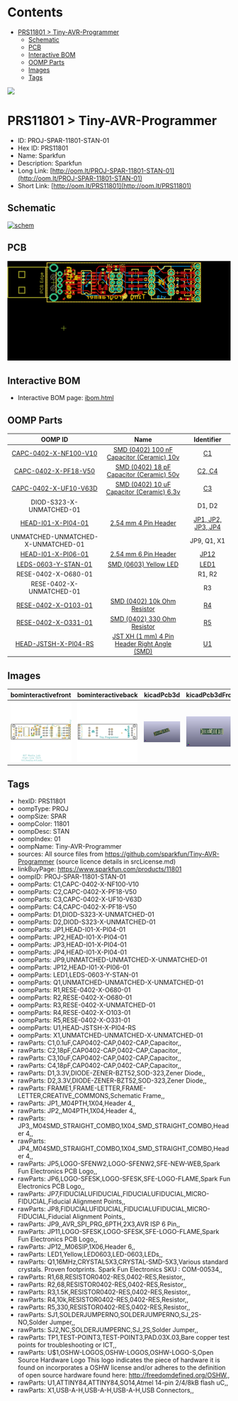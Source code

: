 



Contents
========

* [PRS11801 > Tiny-AVR-Programmer](#prs11801--tiny-avr-programmer)
	* [Schematic](#schematic)
	* [PCB](#pcb)
	* [Interactive BOM](#interactive-bom)
	* [OOMP Parts](#oomp-parts)
	* [Images](#images)
	* [Tags](#tags)
  
![][im]
# PRS11801 > Tiny-AVR-Programmer

- ID: PROJ-SPAR-11801-STAN-01
- Hex ID: PRS11801
- Name: Sparkfun
- Description: Sparkfun
- Long Link: [http://oom.lt/PROJ-SPAR-11801-STAN-01](http://oom.lt/PROJ-SPAR-11801-STAN-01)
- Short Link: [http://oom.lt/PRS11801](http://oom.lt/PRS11801)

## Schematic
  
[![schem](eagleSchemImage.png)](eagleSchemImage.png)
## PCB
  
[![pcb](eagleImage.png)](eagleImage.png)
## Interactive BOM

- Interactive BOM page: [ibom.html](https://htmlpreview.github.io/?https://github.com/oomlout/oomlout_OOMP_projects/blob/main/PROJ-SPAR-11801-STAN-01/kicad/bom/ibom.html)

## OOMP Parts
  

|OOMP ID|Name|Identifier|
| :---: | :---: | :---: |
|[CAPC-0402-X-NF100-V10](https://github.com/oomlout/oomlout_OOMP_parts/tree/main/CAPC-0402-X-NF100-V10/)|[SMD (0402) 100 nF Capacitor (Ceramic) 10v](https://github.com/oomlout/oomlout_OOMP_parts/tree/main/CAPC-0402-X-NF100-V10/)|[C1](https://github.com/oomlout/oomlout_OOMP_parts/tree/main/CAPC-0402-X-NF100-V10/)|
|[CAPC-0402-X-PF18-V50](https://github.com/oomlout/oomlout_OOMP_parts/tree/main/CAPC-0402-X-PF18-V50/)|[SMD (0402) 18 pF Capacitor (Ceramic) 50v](https://github.com/oomlout/oomlout_OOMP_parts/tree/main/CAPC-0402-X-PF18-V50/)|[C2, C4](https://github.com/oomlout/oomlout_OOMP_parts/tree/main/CAPC-0402-X-PF18-V50/)|
|[CAPC-0402-X-UF10-V63D](https://github.com/oomlout/oomlout_OOMP_parts/tree/main/CAPC-0402-X-UF10-V63D/)|[SMD (0402) 10 uF Capacitor (Ceramic) 6.3v](https://github.com/oomlout/oomlout_OOMP_parts/tree/main/CAPC-0402-X-UF10-V63D/)|[C3](https://github.com/oomlout/oomlout_OOMP_parts/tree/main/CAPC-0402-X-UF10-V63D/)|
|DIOD-S323-X-UNMATCHED-01||D1, D2|
|[HEAD-I01-X-PI04-01](https://github.com/oomlout/oomlout_OOMP_parts/tree/main/HEAD-I01-X-PI04-01/)|[2.54 mm 4 Pin Header](https://github.com/oomlout/oomlout_OOMP_parts/tree/main/HEAD-I01-X-PI04-01/)|[JP1, JP2, JP3, JP4](https://github.com/oomlout/oomlout_OOMP_parts/tree/main/HEAD-I01-X-PI04-01/)|
|UNMATCHED-UNMATCHED-X-UNMATCHED-01||JP9, Q1, X1|
|[HEAD-I01-X-PI06-01](https://github.com/oomlout/oomlout_OOMP_parts/tree/main/HEAD-I01-X-PI06-01/)|[2.54 mm 6 Pin Header](https://github.com/oomlout/oomlout_OOMP_parts/tree/main/HEAD-I01-X-PI06-01/)|[JP12](https://github.com/oomlout/oomlout_OOMP_parts/tree/main/HEAD-I01-X-PI06-01/)|
|[LEDS-0603-Y-STAN-01](https://github.com/oomlout/oomlout_OOMP_parts/tree/main/LEDS-0603-Y-STAN-01/)|[SMD (0603) Yellow LED](https://github.com/oomlout/oomlout_OOMP_parts/tree/main/LEDS-0603-Y-STAN-01/)|[LED1](https://github.com/oomlout/oomlout_OOMP_parts/tree/main/LEDS-0603-Y-STAN-01/)|
|RESE-0402-X-O680-01||R1, R2|
|RESE-0402-X-UNMATCHED-01||R3|
|[RESE-0402-X-O103-01](https://github.com/oomlout/oomlout_OOMP_parts/tree/main/RESE-0402-X-O103-01/)|[SMD (0402) 10k Ohm Resistor](https://github.com/oomlout/oomlout_OOMP_parts/tree/main/RESE-0402-X-O103-01/)|[R4](https://github.com/oomlout/oomlout_OOMP_parts/tree/main/RESE-0402-X-O103-01/)|
|[RESE-0402-X-O331-01](https://github.com/oomlout/oomlout_OOMP_parts/tree/main/RESE-0402-X-O331-01/)|[SMD (0402) 330 Ohm Resistor](https://github.com/oomlout/oomlout_OOMP_parts/tree/main/RESE-0402-X-O331-01/)|[R5](https://github.com/oomlout/oomlout_OOMP_parts/tree/main/RESE-0402-X-O331-01/)|
|[HEAD-JSTSH-X-PI04-RS](https://github.com/oomlout/oomlout_OOMP_parts/tree/main/HEAD-JSTSH-X-PI04-RS/)|[JST XH (1 mm) 4 Pin Header Right Angle (SMD)](https://github.com/oomlout/oomlout_OOMP_parts/tree/main/HEAD-JSTSH-X-PI04-RS/)|[U1](https://github.com/oomlout/oomlout_OOMP_parts/tree/main/HEAD-JSTSH-X-PI04-RS/)|

## Images
  
  

|bominteractivefront|bominteractiveback|kicadPcb3d|kicadPcb3dFront|kicadPcb3dBack|kicadSchem|eagleImage|eagleSchemImage|pcbdraw|pcbdrawback|
| :---: | :---: | :---: | :---: | :---: | :---: | :---: | :---: | :---: | :---: |
|[![bominteractivefront](bomFront_140.png)](bomFront.png)|[![bominteractiveback](bomBack_140.png)](bomBack.png)|[![kicadPcb3d](kicadPcb3d_140.png)](kicadPcb3d.png)|[![kicadPcb3dFront](kicadPcb3dFront_140.png)](kicadPcb3dFront.png)|[![kicadPcb3dBack](kicadPcb3dBack_140.png)](kicadPcb3dBack.png)|[![kicadSchem](kicadSchem_140.png)](kicadSchem.png)|[![eagleImage](eagleImage_140.png)](eagleImage.png)|[![eagleSchemImage](eagleSchemImage_140.png)](eagleSchemImage.png)|[![pcbdraw](pcbdraw_140.png)](pcbdraw.png)|[![pcbdrawback](pcbdrawBack_140.png)](pcbdrawBack.png)|

## Tags

- hexID: PRS11801
- oompType: PROJ
- oompSize: SPAR
- oompColor: 11801
- oompDesc: STAN
- oompIndex: 01
- oompName: Tiny-AVR-Programmer
- sources: All source files from https://github.com/sparkfun/Tiny-AVR-Programmer (source licence details in srcLicense.md)
- linkBuyPage: https://www.sparkfun.com/products/11801
- oompID: PROJ-SPAR-11801-STAN-01
- oompParts: C1,CAPC-0402-X-NF100-V10
- oompParts: C2,CAPC-0402-X-PF18-V50
- oompParts: C3,CAPC-0402-X-UF10-V63D
- oompParts: C4,CAPC-0402-X-PF18-V50
- oompParts: D1,DIOD-S323-X-UNMATCHED-01
- oompParts: D2,DIOD-S323-X-UNMATCHED-01
- oompParts: JP1,HEAD-I01-X-PI04-01
- oompParts: JP2,HEAD-I01-X-PI04-01
- oompParts: JP3,HEAD-I01-X-PI04-01
- oompParts: JP4,HEAD-I01-X-PI04-01
- oompParts: JP9,UNMATCHED-UNMATCHED-X-UNMATCHED-01
- oompParts: JP12,HEAD-I01-X-PI06-01
- oompParts: LED1,LEDS-0603-Y-STAN-01
- oompParts: Q1,UNMATCHED-UNMATCHED-X-UNMATCHED-01
- oompParts: R1,RESE-0402-X-O680-01
- oompParts: R2,RESE-0402-X-O680-01
- oompParts: R3,RESE-0402-X-UNMATCHED-01
- oompParts: R4,RESE-0402-X-O103-01
- oompParts: R5,RESE-0402-X-O331-01
- oompParts: U1,HEAD-JSTSH-X-PI04-RS
- oompParts: X1,UNMATCHED-UNMATCHED-X-UNMATCHED-01
- rawParts: C1,0.1uF,CAP0402-CAP,0402-CAP,Capacitor,,
- rawParts: C2,18pF,CAP0402-CAP,0402-CAP,Capacitor,,
- rawParts: C3,10uF,CAP0402-CAP,0402-CAP,Capacitor,,
- rawParts: C4,18pF,CAP0402-CAP,0402-CAP,Capacitor,,
- rawParts: D1,3.3V,DIODE-ZENER-BZT52,SOD-323,Zener Diode,,
- rawParts: D2,3.3V,DIODE-ZENER-BZT52,SOD-323,Zener Diode,,
- rawParts: FRAME1,FRAME-LETTER,FRAME-LETTER,CREATIVE_COMMONS,Schematic Frame,,
- rawParts: JP1,,M04PTH,1X04,Header 4,,
- rawParts: JP2,,M04PTH,1X04,Header 4,,
- rawParts: JP3,,M04SMD_STRAIGHT_COMBO,1X04_SMD_STRAIGHT_COMBO,Header 4,,
- rawParts: JP4,,M04SMD_STRAIGHT_COMBO,1X04_SMD_STRAIGHT_COMBO,Header 4,,
- rawParts: JP5,LOGO-SFENW2,LOGO-SFENW2,SFE-NEW-WEB,Spark Fun Electronics PCB Logo,,
- rawParts: JP6,LOGO-SFESK,LOGO-SFESK,SFE-LOGO-FLAME,Spark Fun Electronics PCB Logo,,
- rawParts: JP7,FIDUCIALUFIDUCIAL,FIDUCIALUFIDUCIAL,MICRO-FIDUCIAL,Fiducial Alignment Points,,
- rawParts: JP8,FIDUCIALUFIDUCIAL,FIDUCIALUFIDUCIAL,MICRO-FIDUCIAL,Fiducial Alignment Points,,
- rawParts: JP9,,AVR_SPI_PRG_6PTH,2X3,AVR ISP 6 Pin,,
- rawParts: JP11,LOGO-SFESK,LOGO-SFESK,SFE-LOGO-FLAME,Spark Fun Electronics PCB Logo,,
- rawParts: JP12,,M06SIP,1X06,Header 6,,
- rawParts: LED1,Yellow,LED0603,LED-0603,LEDs,,
- rawParts: Q1,16MHz,CRYSTAL5X3,CRYSTAL-SMD-5X3,Various standard crystals. Proven footprints. Spark Fun Electronics SKU : COM-00534,,
- rawParts: R1,68,RESISTOR0402-RES,0402-RES,Resistor,,
- rawParts: R2,68,RESISTOR0402-RES,0402-RES,Resistor,,
- rawParts: R3,1.5K,RESISTOR0402-RES,0402-RES,Resistor,,
- rawParts: R4,10k,RESISTOR0402-RES,0402-RES,Resistor,,
- rawParts: R5,330,RESISTOR0402-RES,0402-RES,Resistor,,
- rawParts: SJ1,SOLDERJUMPERNO,SOLDERJUMPERNO,SJ_2S-NO,Solder Jumper,,
- rawParts: SJ2,NC,SOLDERJUMPERNC,SJ_2S,Solder Jumper,,
- rawParts: TP1,TEST-POINT3,TEST-POINT3,PAD.03X.03,Bare copper test points for troubleshooting or ICT,,
- rawParts: U$1,OSHW-LOGOS,OSHW-LOGOS,OSHW-LOGO-S,Open Source Hardware Logo This logo indicates the piece of hardware it is found on incorporates a OSHW license and/or adheres to the definition of open source hardware found here: http://freedomdefined.org/OSHW,,
- rawParts: U1,ATTINY84,ATTINY84,SO14,Atmel 14-pin 2/4/8kB flash uC,,
- rawParts: X1,USB-A-H,USB-A-H,USB-A-H,USB Connectors,,



[im]: kicadPcb3d_450.png
